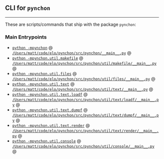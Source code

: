 <!--- This is a markdown file.  Comments look like this --->

## CLI for `pynchon`

-------------------------------------------------------------------------------

These are scripts/commands that ship with the package `pynchon`:


### Main Entrypoints 


* [`python -mpynchon`](/docs/cli/pynchon.md) @ [`/Users/matt/code/elo/pynchon/src/pynchon/__main__.py`](//Users/matt/code/elo/pynchon/src/pynchon/__main__.py) @
* [`python -mpynchon.util.makefile`](/docs/cli/pynchon.util.makefile.md) @ [`/Users/matt/code/elo/pynchon/src/pynchon/util/makefile/__main__.py`](//Users/matt/code/elo/pynchon/src/pynchon/util/makefile/__main__.py) @
* [`python -mpynchon.util.files`](/docs/cli/pynchon.util.files.md) @ [`/Users/matt/code/elo/pynchon/src/pynchon/util/files/__main__.py`](//Users/matt/code/elo/pynchon/src/pynchon/util/files/__main__.py) @
* [`python -mpynchon.util.text`](/docs/cli/pynchon.util.text.md) @ [`/Users/matt/code/elo/pynchon/src/pynchon/util/text/__main__.py`](//Users/matt/code/elo/pynchon/src/pynchon/util/text/__main__.py) @
* [`python -mpynchon.util.text.loadf`](/docs/cli/pynchon.util.text.loadf.md) @ [`/Users/matt/code/elo/pynchon/src/pynchon/util/text/loadf/__main__.py`](//Users/matt/code/elo/pynchon/src/pynchon/util/text/loadf/__main__.py) @
* [`python -mpynchon.util.text.dumpf`](/docs/cli/pynchon.util.text.dumpf.md) @ [`/Users/matt/code/elo/pynchon/src/pynchon/util/text/dumpf/__main__.py`](//Users/matt/code/elo/pynchon/src/pynchon/util/text/dumpf/__main__.py) @
* [`python -mpynchon.util.text.render`](/docs/cli/pynchon.util.text.render.md) @ [`/Users/matt/code/elo/pynchon/src/pynchon/util/text/render/__main__.py`](//Users/matt/code/elo/pynchon/src/pynchon/util/text/render/__main__.py) @
* [`python -mpynchon.util.console`](/docs/cli/pynchon.util.console.md) @ [`/Users/matt/code/elo/pynchon/src/pynchon/util/console/__main__.py`](//Users/matt/code/elo/pynchon/src/pynchon/util/console/__main__.py) @


